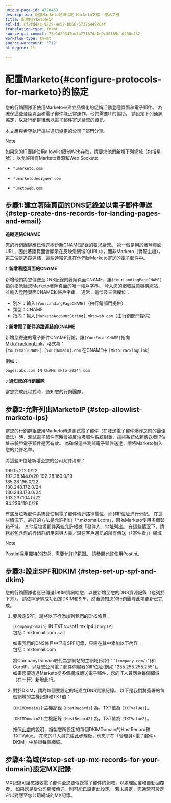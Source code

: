 ```yaml
---
unique-page-id: 4720433
description: 配置Marketo通訊協定-Marketo文檔——產品文檔
title: 配置Marketo協定
exl-id: cf2fd4ac-9229-4e52-bb68-5732b44920ef
translation-type: tm+mt
source-git-commit: 72e1d29347bd5b77107da1e9c30169cb6490c432
workflow-type: tm+mt
source-wordcount: '712'
ht-degree: 1%

---
```


# 配置Marketo{#configure-protocols-for-marketo}的協定

您的行銷團隊正使用Marketo來建立品牌化的促銷活動登陸頁面和電子郵件。 為確保這些登陸頁面和電子郵件能正常運作，他們需要IT的協助。 請設定下列通訊協定，以及行銷群組應以電子郵件寄送給您的資訊。

本文應與希望執行這些通訊協定的公司IT部門分享。

>[!NOTE]
>
>如果您的IT團隊使用allowlist限制Web存取，請要求他們新增下列網域（包括星號），以允許所有Marketo資源和Web Sockets:

* `*.marketo.com`

* `*.marketodesigner.com`

* `*.mktoweb.com`

## 步驟1:建立著陸頁面的DNS記錄並以電子郵件傳送{#step-create-dns-records-for-landing-pages-and-email}

**追蹤連結CNAME**

您的行銷團隊應已傳送兩份新CNAME記錄的要求給您。 第一個是用於著陸頁面URL，因此著陸頁面會顯示在反映您網域的URL中，而非Marketo（實際主機）。 第二個是追蹤連結，這些連結包含在他們從Marketo寄送的電子郵件中。

`1` **新增著陸頁面的CNAME**

新增他們將您傳送至DNS記錄的著陸頁面CNAME，讓`[YourLandingPageCNAME]`指向指派給您Marketo著陸頁面的唯一帳戶字串。 登入您的網域註冊機構網站，並輸入登陸頁面CNAME和帳戶字串。 通常，這涉及三個欄位：

* 別名：輸入`[YourLandingPageCNAME]`（由行銷部門提供）
* 類型：CNAME
* 指向：輸入`[MarketoAccountString].mktoweb.com`（由行銷部門提供）

`2` **新增電子郵件追蹤連結的CNAME**

新增您寄送的電子郵件CNAME行銷，讓`[YourEmailCNAME]`指向[MktoTrackingLink](Marketo指派的預設追蹤連結)，格式為：\
`[YourEmailCNAME].[YourDomain].com` 在CNAME中  `[MktoTrackingLink]`

例如：

`pages.abc.com IN CNAME mkto-a0244.com`

`3` **通知您的行銷團隊**

當您完成此程式時，通知您的行銷團隊。

## 步驟2:允許列出MarketoIP {#step-allowlist-marketo-ips}

當您的行銷群組使用Marketo傳送測試電子郵件（在發送電子郵件爆炸之前的最佳做法）時，測試電子郵件有時會被反垃圾郵件系統封鎖，這些系統依賴傳送者IP位址來驗證電子郵件是否有效。 為確保這些測試電子郵件送達，請將Marketo加入您的允許名單。

將這些IP位址新增至您的公司允許清單：

199.15.212.0/22\
192.28.144.0/20
192.28.160.0/19\
185.28.196.0/22\
130.248.172.0/24\
130.248.173.0/24\
103.237.104.0/22\
94.236.119.0/26

有些反垃圾郵件系統會使用電子郵件傳迴路徑欄位，而非IP位址進行分配。 在這些情況下，最好的方法是允許列出「*.mktomail.com」，因為Marketo使用多個郵箱子域。 其他反垃圾郵件系統允許根據「發件人」地址列出。 在這些情況下，請務必包含您的行銷群組用來與人員／潛在客戶通訊的所有傳送（「寄件者」）網域。

>[!NOTE]
>
>Postini採用獨特的技術，需要允許IP範圍。 請參閱[允許使用Postini](https://nation.marketo.com/docs/DOC-1066)。

## 步驟3:設定SPF和DKIM {#step-set-up-spf-and-dkim}

您的行銷團隊也應已傳送DKIM資訊給您，以便新增至您的DNS資源記錄（也列於下方）。 請依照步驟成功設定DKIM和SPF，然後通知您的行銷團隊此項更新已完成。

1. 要設定SPF，請將以下行添加到我們的DNS條目：

   `[CompanyDomain]` IN TXT v=spf1 mx ip4:`[CorpIP]`\
   包括：mktomail.com ~all

   如果我們的DNS條目中已有SPF記錄，只需在其中添加以下內容：\
   包括：mktomail.com

   將CompanyDomain取代為您網站的主網域(例如：&quot;`(company.com/)`&quot;)和CorpIP，以及您公司電子郵件伺服器的IP位址(例如 &quot;255.255.255.255&quot;)。 如果您要透過Marketo從多個網域傳送電子郵件，您的IT人員應為每個網域（在一行）新增此行。

1. 對於DKIM，請為每個要設定的域建立DNS資源記錄。 以下是我們將簽署的每個網域的主機記錄和TXT值：

   `[DKIMDomain1]`:主機記錄 `[HostRecord1]` 為，TXT值為 `[TXTValue1]`。

   `[DKIMDomain2]`:主機記錄 `[HostRecord2]` 為，TXT值為 `[TXTValue2]`。

   按照[此處](/help/marketo/product-docs/email-marketing/deliverability/set-up-a-custom-dkim-signature.md)的說明，複製您所設定的每個DKIMDomain的HostRecord和TXTValue。 在您的IT人員完成此步驟後，別忘了在「管理員>電子郵件> DKIM」中驗證每個網域。

## 步驟4:為域{#step-set-up-mx-records-for-your-domain}設定MX記錄

MX記錄可讓您接收電子郵件至您要傳送電子郵件的網域，以處理回覆和自動回覆者。 如果您是從公司網域傳送，則可能已設定此設定。 若未設定，您通常可設定它以對應至您公司網域的MX記錄。
